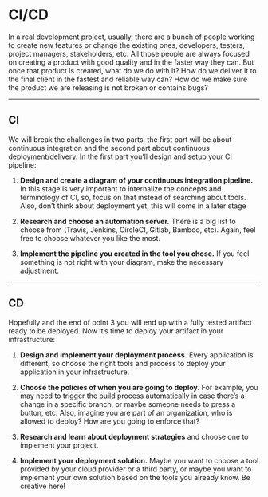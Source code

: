 # CI/CD

In a real development project, usually, there are a bunch of people working to create new features or change the existing ones, developers, testers, project managers, stakeholders, etc. All those people are always focused on creating a product with good quality and in the faster way they can. But once that product is created, what do we do with it? How do we deliver it to the final client in the fastest and reliable way can? How do we make sure the product we are releasing is not broken or contains bugs?

---

## CI

We will break the challenges in two parts, the first part will be about continuous integration and the second part about continuous deployment/delivery. In the first part you’ll design and setup your CI pipeline:

1. **Design and create a diagram of your continuous integration pipeline.** In this stage is very important to internalize the concepts and terminology of CI, so, focus on that instead of searching about tools. Also, don’t think about deployment yet, this will come in a later stage

2. **Research and choose an automation server.** There is a big list to choose from (Travis, Jenkins, CircleCI, Gitlab, Bamboo, etc). Again, feel free to choose whatever you like the most.

3. **Implement the pipeline you created in the tool you chose.** If you feel something is not right with your diagram, make the necessary adjustment.

---

## CD

Hopefully and the end of point 3 you will end up with a fully tested artifact ready to be deployed. Now it’s time to deploy your artifact in your infrastructure:

1. **Design and implement your deployment process.** Every application is different, so choose the right tools and process to deploy your application in your infrastructure.

2. **Choose the policies of when you are going to deploy.** For example, you may need to trigger the build process automatically in case there’s a change in a specific branch, or maybe someone needs to press a button, etc. Also, imagine you are part of an organization, who is allowed to deploy? How are you going to enforce that?
  
3. **Research and learn about deployment strategies** and choose one to implement your project.

4. **Implement your deployment solution.** Maybe you want to choose a tool provided by your cloud provider or a third party, or maybe you want to implement your own solution based on the tools you already know. Be creative here!
